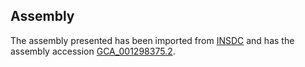 
Assembly
--------

The assembly presented has been imported from 
[INSDC](http://www.insdc.org) and has the assembly accession
[GCA\_001298375.2](http://www.ebi.ac.uk/ena/data/view/GCA_001298375.2).

